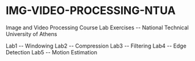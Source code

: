 # IMG-VIDEO-PROCESSING-NTUA
Image and Video Processing Course Lab Exercises -- National Technical University of Athens

Lab1 -- Windowing 
Lab2 -- Compression
Lab3 -- Filtering
Lab4 -- Edge Detection
Lab5 -- Motion Estimation
